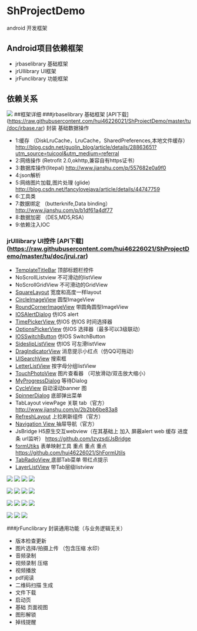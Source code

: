 # ShProjectDemo
android 开发框架

## Android项目依赖框架
* jrbaselibrary   基础框架
* jrUIlibrary   UI框架
* jrFunclibrary   功能框架


## 依赖关系

![](https://raw.githubusercontent.com/hui46226021/ShProjectDemo/master/tu/1.png)
##框架详细
###jrbaselibrary   基础框架  [API下载] (https://raw.githubusercontent.com/hui46226021/ShProjectDemo/master/tu/doc/jrbase.rar)
封装 基础数据操作
* 1:缓存  （DiskLruCache，LruCache，SharedPreferences,本地文件缓存） http://blog.csdn.net/guolin_blog/article/details/28863651?utm_source=tuicool&utm_medium=referral
* 2:网络操作 (Retrofit 2.0,okhttp,兼容自有https证书）
* 3:数据库操作(litepal)   http://www.jianshu.com/p/557682e0a9f0
* 4:json解析
* 5:网络图片加载,图片处理  (glide) http://blog.csdn.net/fancylovejava/article/details/44747759
* 6:工具类
* 7:数据绑定 （butterknife,Data binding） http://www.jianshu.com/p/b1df61a4df77
* 8:数据加密 （DES,MD5,RSA）
* 9:依赖注入IOC

### jrUIlibrary   UI控件  [API下载] (https://raw.githubusercontent.com/hui46226021/ShProjectDemo/master/tu/doc/jrui.rar)
* [TemplateTitleBar](https://github.com/hui46226021/ShProjectDemo/blob/master/app/src/main/java/com/sh/shprojectdemo/ui/LoginActivity.java)     顶部标题栏控件
* NoScrollListview     不可滑动的listView
* NoScrollGridView     不可滑动的GridView
* [SquareLayout](https://github.com/hui46226021/ShProjectDemo/blob/master/app/src/main/java/com/sh/shprojectdemo/adapter/SystemGridViewAdapter.java)         宽度和高度一样layout
* [CircleImageView](https://github.com/hui46226021/ShProjectDemo/blob/master/app/src/main/java/com/sh/shprojectdemo/ui/LoginActivity.java)      圆型ImageView
* [RoundCornerImageView](https://github.com/hui46226021/ShProjectDemo/blob/master/app/src/main/res/layout/item_list.xml) 带圆角圆型ImageView
* [IOSAlertDialog](https://github.com/hui46226021/ShProjectDemo/blob/master/jr_func_library/src/main/java/com/jrfunclibrary/base/activity/BaseActivity.java)       仿IOS alert
* [TimePickerView ](http://zhush.xyz/2017/03/17/Android-PickerView/)      仿IOS 仿IOS 时间选择器
* [OptionsPickerView](http://zhush.xyz/2017/03/17/Android-PickerView/)    仿IOS 选择器（最多可以3级联动）
* [IOSSwitchButton](https://github.com/hui46226021/ShProjectDemo/blob/master/jr_ui_library/src/main/java/com/jruilibrary/widget/IOSSwitchButton.java)      仿IOS SwitchButton
* [SideslipListView](https://github.com/hui46226021/ShProjectDemo/blob/master/app/src/main/java/com/sh/shprojectdemo/ui/UserListActivity.java)     仿IOS 可左滑listView
* [DragIndicatorView](https://github.com/hui46226021/ShProjectDemo/blob/master/app/src/main/java/com/sh/shprojectdemo/adapter/TestAdapter.java)    消息提示小红点（仿QQ可拖动）
* [UISearchView](https://github.com/hui46226021/ShProjectDemo/blob/master/app/src/main/java/com/sh/shprojectdemo/ui/LetterListViewActivity.java)         搜索框
* [LetterListView](https://github.com/hui46226021/ShProjectDemo/blob/master/app/src/main/java/com/sh/shprojectdemo/ui/LetterListViewActivity.java)       按字母分组listView
* [TouchPhotoView](https://github.com/hui46226021/ShProjectDemo/blob/master/jr_func_library/src/main/java/com/jrfunclibrary/activity/ImageViewPageActivity.java)       图片查看器 （可放滑动/双击放大缩小）
* [MyProgressDialog](https://github.com/hui46226021/ShProjectDemo/blob/master/jr_func_library/src/main/java/com/jrfunclibrary/base/activity/BaseActivity.java)     等待Dialog
* [CycleView](https://github.com/hui46226021/ShProjectDemo/blob/master/app/src/main/java/com/sh/shprojectdemo/ui/fragment/HomeFragment.java)            自动滚动banner 图
* [SpinnerDialog](https://github.com/hui46226021/ShProjectDemo/blob/master/app/src/main/java/com/sh/shprojectdemo/ui/fragment/HomeFragment.java)        底部弹出菜单
* TabLayout            viewPage 关联 tab（官方）
http://www.jianshu.com/p/2b2bb6be83a8
* [RefreshLayout](https://github.com/hui46226021/ShProjectDemo/blob/master/app/src/main/java/com/sh/shprojectdemo/ui/UserListActivity.java)        上拉刷新组件（官方）
* [Navigation View ]((https://github.com/hui46226021/ShProjectDemo/blob/master/app/src/main/java/com/sh/shprojectdemo/ui/fragment/HomeFragment.java))     抽屉导航（官方）
* JsBridge             H5原生交互webview（在其基础上 加入 屏蔽alert web 缓存 进度条 url监听）
https://github.com/lzyzsd/JsBridge
* [formUtiks](http://zhush.xyz/2017/03/17/ShFormLayout/)            表单映射工具 重点 重点 重点
https://github.com/hui46226021/ShFormUtils
* [TabRadioView ](https://github.com/hui46226021/ShProjectDemo/blob/master/app/src/main/java/com/sh/shprojectdemo/ui/MainActivity.java)           底部Tab菜单 带红点提示
* [LayerListView](https://github.com/hui46226021/ShProjectDemo/blob/master/app/src/main/java/com/sh/shprojectdemo/ui/layerListViewActivity.java)           带Tab层级listview


![](https://raw.githubusercontent.com/hui46226021/ShProjectDemo/master/tu/IOSAlertDialog.gif)
![](https://raw.githubusercontent.com/hui46226021/ShProjectDemo/master/tu/OptionsPickerView.gif)
![](https://raw.githubusercontent.com/hui46226021/ShProjectDemo/master/tu/TimePickerView.gif)
![](https://raw.githubusercontent.com/hui46226021/ShProjectDemo/master/tu/SideslipListView.gif)


![](https://raw.githubusercontent.com/hui46226021/ShProjectDemo/master/tu/LetterListView.gif)
![](https://raw.githubusercontent.com/hui46226021/ShProjectDemo/master/tu/TouchPhotoView.gif)
![](https://raw.githubusercontent.com/hui46226021/ShProjectDemo/master/tu/CycleView.gif)
![](https://raw.githubusercontent.com/hui46226021/ShProjectDemo/master/tu/SpinnerDialog.gif)


![](https://raw.githubusercontent.com/hui46226021/ShProjectDemo/master/tu/TabLayout1.gif)
![](https://raw.githubusercontent.com/hui46226021/ShProjectDemo/master/tu/TabLayout2.gif)
![](https://raw.githubusercontent.com/hui46226021/ShProjectDemo/master/tu/RefreshLayout.gif)
![](https://raw.githubusercontent.com/hui46226021/ShProjectDemo/master/tu/Navigation.gif)


![](https://raw.githubusercontent.com/hui46226021/ShProjectDemo/master/tu/formUtiks.gif)
![](https://raw.githubusercontent.com/hui46226021/ShProjectDemo/master/tu/TabRadioView.gif)
![](https://raw.githubusercontent.com/hui46226021/ShProjectDemo/master/tu/LayerListView.gif)


###jrFunclibrary   封装通用功能（与业务逻辑无关）
* 版本检查更新
* 图片选择/拍摄上传  （包含压缩 水印）
* 音频录制
* 视频录制  压缩
* 视频播放
* pdf阅读
* 二维码扫描 生成
* 文件下载
* 启动页
* 基础 页面视图
* 图形解锁
* 掉线提醒















